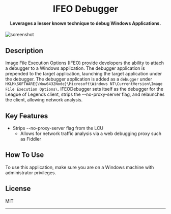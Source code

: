 <h1 align="center">
  IFEO Debugger
  <br>
</h1>

<h4 align="center">Leverages a lesser known technique to debug Windows Applications. </h4>

![screenshot](https://raw.githubusercontent.com/H-Bains/IFEODebugger/master/IFEODebugger.gif)


## Description

Image File Execution Options (IFEO) provide developers the ability to attach a debugger to a Windows application. 
The debugger application is prepended to the target application, launching the target application under the debugger.
The debugger application is added as a ```debugger``` under ```HKLM\SOFTWARE{\Wow6432Node}\Microsoft\Windows NT\CurrentVersion\Image File Execution Options\```.
IFEODebugger sets itself as the debugger for the League of Legends client, strips the --no-proxy-server flag, and relaunches the client, allowing network analysis.
  
## Key Features

* Strips --no-proxy-server flag from the LCU
  - Allows for network traffic analysis via a web debugging proxy such as Fiddler

## How To Use

To use this application, make sure you are on a Windows machine with administrator privileges.

## License

MIT

---
